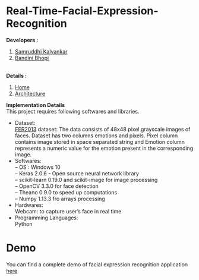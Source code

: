 # Real-Time-Facial-Expression-Recognition
**Developers :**<br/>
1. <a href="https://github.com/Samruddhi9369">Samruddhi Kalyankar</a><br/>
2. <a href="https://github.com/BandiniBhopi2608">Bandini Bhopi</a><br/><br/>

**Details :**
1. <a href="https://github.com/BandiniBhopi2608/Real-Time-Facial-Expression-Recognition/wiki">Home</a><br/>
2. <a href="https://github.com/BandiniBhopi2608/Real-Time-Facial-Expression-Recognition/wiki/Architecture">Architecture</a><br/>

**Implementation Details**<br/>
This project requires following softwares and libraries.
<ul>
  <li>
  Dataset:<br/>  
  <a href="https://www.kaggle.com/c/challenges-in-representation-learning-facial-expression-recognition-challenge/data"> FER2013</a> dataset: The data consists of 48x48 pixel grayscale images of faces. Dataset has two columns emotions and pixels. Pixel column contains image stored in space separated string and Emotion column represents a numeric value for the emotion present in the corresponding image.
  </li>
  <li>
    Softwares:<br/>
    – OS : Windows 10<br/>
– Keras 2.0.6 - Open source neural network library<br/>
– scikit-learn 0.19.0 and scikit-image for image processing<br/>
– OpenCV 3.3.0 for face detection<br/>
– Theano 0.9.0 to speed up computations<br/>
– Numpy 1.13.3 fro arrays processing<br/>
  </li>
  <li>
    Hardwares:<br/>
    Webcam: to capture user’s face in real time
  </li>
  <li>
    Programming Languages:<br/>
    Python
  </li>
</ul>

# Demo 
You can find a complete demo of facial expression recognition application <a href="https://www.youtube.com/watch?v=JPvsOuq8R-I">here</a> <br>
